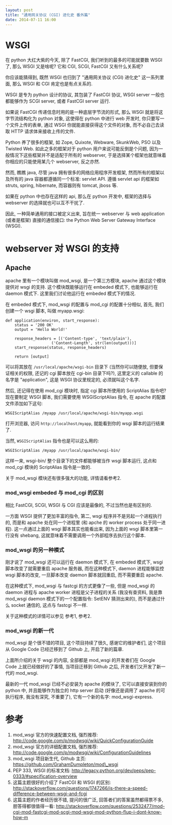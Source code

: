 ```yaml
---
layout: post
title: "通用网关协议 (CGI) 进化史 番外篇"
date: 2014-07-11 16:00
---
```


# WSGI

在 python 大红大紫的今天, 除了 FastCGI, 我们听到的最多的可能就要数 WSGI 了, 那么 WSGI 又是啥呢? 它和 CGI, SCGI, FastCGI 又有什么关系呢?

你应该能猜得到, 既然 WSGI 也归到了 "通用网关协议 (CGI) 进化史" 这一系列里面, 那么 WSGI 和 CGI 肯定也是有点关系的.


WSGI 是专为 python 设计的协议, 其包装了 FastCGI 协议, WSGI server 一般也都能够作为 SCGI server, 或者 FastCGI server 运行. 

如果说 FastCGI 传递信息时用的是一种底层字节流的形式, 那么 WSGI 就是将这字节流结构化为 python 对象, 这使得在 python 中进行 web 开发时, 你只要写一个文件上传的表单, 通过 WSGI 你就能直接获得这个文件的对象, 而不必自己去读取 HTTP 请求体来接收上传的文件.

Python 养了很多的框架, 如 Zope, Quixote, Webware, SkunkWeb, PSO 以及 Twisted Web. 如此之多的框架对于 python 用户来说可能反倒是个问题, 因为一般情况下这些框架并不是适配于所有的 webserver, 于是选择某个框架也就意味着你相应的只能使用某几个 webserver, 反之亦然.

然而, 瞧瞧 java, 尽管 java 拥有很多的网络应用程序开发框架, 然而所有的框架以及所有的 java 容器都遵循同一个标准: servlet API. 遵循 servlet api 的框架如 struts, spring, hibernate, 而容器则有 tomcat, jboss 等.

如果在 python 中也存在这样的 api, 那么在 python 开发中, 框架的选择与 webserver 的选择就也可以互不干扰了.

因此, 一种简单通用的接口被定义出来, 旨在统一 webserver 与 web application (或者是框架) 直接的通信接口: the Python Web Server Gateway Interface (WSGI).

# webserver 对 WSGI 的支持

## Apache

apache 里有一个模块叫做 mod\_wsgi, 是一个第三方模块, apache 通过这个模块提供对 wsgi 的支持. 这个模块既能够运行在 embeded 模式下, 也能够运行在 daemon 模式下. 这里我们讨论他运行在 embeded 模式下的情况.

在 embeded 模式下, mod\_wsgi 的配置与 mod\_cgi 的配置十分相似, 首先, 我们创建一个 wsgi 脚本, 叫做 myapp.wsgi:

    def application(environ, start_response):
        status = '200 OK'
        output = 'Hello World!'

        response_headers = [('Content-type', 'text/plain'),
                        ('Content-Length', str(len(output)))]
        start_response(status, response_headers)

        return [output]

可以将其放在 `/usr/local/apache/wsgi-bin` 目录下 (当然你可以随便放, 但要保证相关的权限, 还记的 cgi 脚本放在 cgi-bin 目录下吗?), 这里定义的 callable 的名字是 "application", 这是 WSGI 协议里规定的, 必须就叫这个名字.

然后, 还记得在使用 mod\_cgi 模块时, 指定 cgi 脚本所使用的 ScriptAlias 指令吧? 现在要制定 WSGI 脚本, 我们需要使用 WSGIScriptAlias 指令, 在 apache 的配置文件添加如下这句:

    WSGIScriptAlias /myapp /usr/local/apache/wsgi-bin/myapp.wsgi

打开浏览器, 访问 `http://localhost/myapp`, 就能看到你的 wsgi 脚本的运行结果了.

当然, `WSGIScriptAlias` 指令也是可以这么用的:

    WSGIScriptAlias /myapp /usr/local/apache/wsgi-bin/

这样一来, wsgi-bin/ 整个目录下的文件都能够被当作 wsgi 脚本运行, 这点和 mod\_cgi 模块的 ScriptAlias 指令是一致的.

关于 mod\_wsgi 模块还有很多强大的功能, 详情请看参考2.

### mod\_wsgi embeded 与 mod\_cgi 的区别

相比 FastCGI, SCGI, WSGI 与 CGI 应该是最像的, 不过当然也是有区别的. 

一方面 WSGI 提供了更加丰富的指令, 第二, wsgi 程序并不是另起一个进程执行的, 而是和 apache 处在同一个进程里 (和 apche 的 worker process 处于同一进程). 这一点通过上面的 wsgi 脚本其实也能看出来, 因为上面的 wsgi 脚本里第一行没有 shebang, 这就意味着不需要调用一个外部程序去执行这个脚本.

### mod\_wsgi 的另一种模式

刚才说了 mod\_wsgi 还可以运行在 daemon 模式下, 在 embeded 模式下, wsgi 脚本改变了就需要重启 apache 服务器, 而在这种模式下, daemon 进程能够监控 wsgi 脚本的改变, 一旦脚本改变 daemon 脚本就回重启, 而不需要重启 apache.

在这种模式下, mod\_wsgi 与 fastcgi 的方式更像了一些, 但是 mod\_wsgi 的 daemon 进程与 apache worker 进程是父子进程的关系 (我没有查资料, 我是靠 mod\_wsgi daemon 模式下的一个配置指令: SetENV 猜测出来的), 而不是通过什么 socket 通信的, 这点与 fastcgi 不一样.

关于这种模式的详情可以参见 参考1, 参考2.

### mod\_wsgi 的新一代

mod\_wsgi 是个很不错的项目, 这个项目持续了很久, 感谢它的维护者们, 这个项目从 Google Code 已经迁移到了 Github 上, 开启了新的篇章.

上面所介绍的关于 wsgi 的内容, 全部都是 mod\_wsgi 的开发者们在 Google Code 上就已经做好的了事情, 当项目迁移到 Github 之后, 开发者们又开发了新一代的 mod\_wsgi.

最新的一代 mod\_wsgi 已经不必安装为 apache 的模块了, 它可以直接安装到你的 python 中, 并且能够作为独立的 http server 启动 (好像还是调用了 apache 的可执行程序, 我没有深究, 不重要了), 它有一个新的名字: mod\_wsgi-express.

# 参考

1.  mod\_wsgi 官方的快速配置文档, 强烈推荐: http://code.google.com/p/modwsgi/wiki/QuickConfigurationGuide
2.  mod\_wsgi 官方的详细配置文档, 强烈推荐: http://code.google.com/p/modwsgi/wiki/ConfigurationGuidelines
3.  mod\_wsgi 项目新生代, Github 主页: https://github.com/GrahamDumpleton/mod\_wsgi
4.  PEP 333, WSGI 的标准文档: http://legacy.python.org/dev/peps/pep-0333/#specification-overview
5.  这篇主题很好的介绍了 FastCGI 和 WSGI 的区别: http://stackoverflow.com/questions/1747266/is-there-a-speed-difference-between-wsgi-and-fcgi
6.  这篇主题的作者经历很不错, 提问的很广泛, 回答者们的答案虽然都得票不多, 胆答得都很值得一看: http://stackoverflow.com/questions/2532477/mod-cgi-mod-fastcgi-mod-scgi-mod-wsgi-mod-python-flup-i-dont-know-how-m
